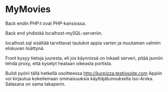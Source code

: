 # MyMovies

Back endin PHP:t ovat PHP-kansiossa. 

Back end yhdistää localhost-mySQL-serveriin.

localhost.sql sisältää tarvittavat taulukot appia varten ja muutaman valmiin elokuvan lisättynä.

Front kysyy tietoja juuresta, eli jos käynnissä on lokaali serveri, pitää jsoniin tehdä proxy, että kyselyt heataan oikeasta portista.


Buildi pyörii tällä hetkellä osoitteessa http://kurpizza.testiosoite.com
Appiin voi kirjautua kokeilemaan ominaisuuksia käyttäjätunnuksella Iso-Arska. Salasana on sama takaperin.
